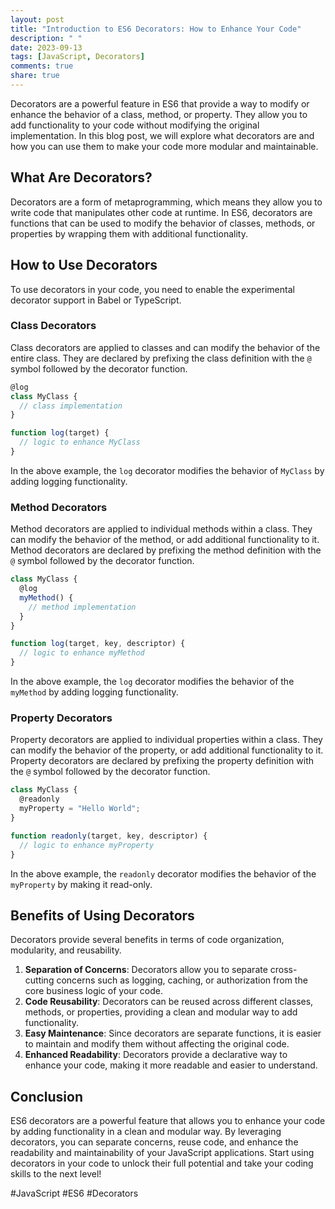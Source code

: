 ```yaml
---
layout: post
title: "Introduction to ES6 Decorators: How to Enhance Your Code"
description: " "
date: 2023-09-13
tags: [JavaScript, Decorators]
comments: true
share: true
---
```


Decorators are a powerful feature in ES6 that provide a way to modify or enhance the behavior of a class, method, or property. They allow you to add functionality to your code without modifying the original implementation. In this blog post, we will explore what decorators are and how you can use them to make your code more modular and maintainable.

## What Are Decorators?

Decorators are a form of metaprogramming, which means they allow you to write code that manipulates other code at runtime. In ES6, decorators are functions that can be used to modify the behavior of classes, methods, or properties by wrapping them with additional functionality.

## How to Use Decorators
To use decorators in your code, you need to enable the experimental decorator support in Babel or TypeScript. 

### Class Decorators

Class decorators are applied to classes and can modify the behavior of the entire class. They are declared by prefixing the class definition with the `@` symbol followed by the decorator function.

```javascript
@log
class MyClass {
  // class implementation
}

function log(target) {
  // logic to enhance MyClass
}
```

In the above example, the `log` decorator modifies the behavior of `MyClass` by adding logging functionality.

### Method Decorators

Method decorators are applied to individual methods within a class. They can modify the behavior of the method, or add additional functionality to it. Method decorators are declared by prefixing the method definition with the `@` symbol followed by the decorator function.

```javascript
class MyClass {
  @log
  myMethod() {
    // method implementation
  }
}

function log(target, key, descriptor) {
  // logic to enhance myMethod
}
```

In the above example, the `log` decorator modifies the behavior of the `myMethod` by adding logging functionality.

### Property Decorators

Property decorators are applied to individual properties within a class. They can modify the behavior of the property, or add additional functionality to it. Property decorators are declared by prefixing the property definition with the `@` symbol followed by the decorator function.

```javascript
class MyClass {
  @readonly
  myProperty = "Hello World";
}

function readonly(target, key, descriptor) {
  // logic to enhance myProperty
}
```

In the above example, the `readonly` decorator modifies the behavior of the `myProperty` by making it read-only.

## Benefits of Using Decorators

Decorators provide several benefits in terms of code organization, modularity, and reusability.

1. **Separation of Concerns**: Decorators allow you to separate cross-cutting concerns such as logging, caching, or authorization from the core business logic of your code.
2. **Code Reusability**: Decorators can be reused across different classes, methods, or properties, providing a clean and modular way to add functionality.
3. **Easy Maintenance**: Since decorators are separate functions, it is easier to maintain and modify them without affecting the original code.
4. **Enhanced Readability**: Decorators provide a declarative way to enhance your code, making it more readable and easier to understand.

## Conclusion

ES6 decorators are a powerful feature that allows you to enhance your code by adding functionality in a clean and modular way. By leveraging decorators, you can separate concerns, reuse code, and enhance the readability and maintainability of your JavaScript applications. Start using decorators in your code to unlock their full potential and take your coding skills to the next level!

#JavaScript #ES6 #Decorators